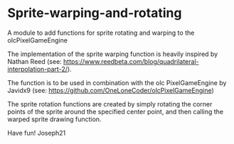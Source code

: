 # Sprite-warping-and-rotating
A module to add functions for sprite rotating and warping to the olcPixelGameEngine

The implementation of the sprite warping function is heavily inspired by Nathan Reed (see: https://www.reedbeta.com/blog/quadrilateral-interpolation-part-2/).

The function is to be used in combination with the olc PixelGameEngine by Javidx9 (see: https://github.com/OneLoneCoder/olcPixelGameEngine)

The sprite rotation functions are created by simply rotating the corner points of the sprite around the specified center point, and then calling the warped sprite drawing function.

Have fun!
Joseph21
